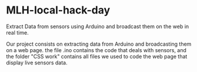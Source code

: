 # MLH-local-hack-day
Extract Data from sensors using Arduino and broadcast them on the web in real time.


Our project consists on extracting data from Arduino and broadcasting them on a web page.
the file .ino contains the code that deals with sensors, and the folder "CSS work" contains all files we used to code the web page that display live sensors data.
